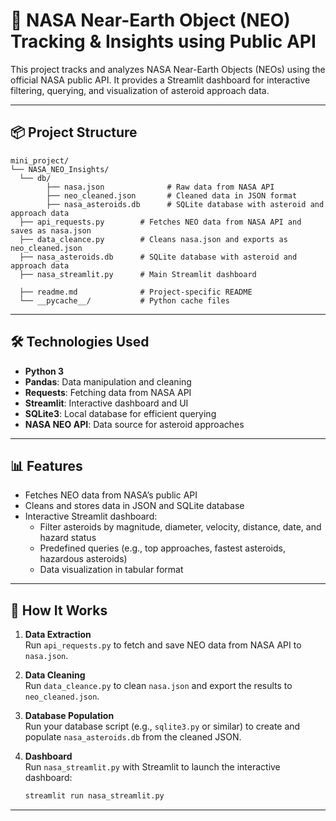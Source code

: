 # 🚀 NASA Near-Earth Object (NEO) Tracking & Insights using Public API

This project tracks and analyzes NASA Near-Earth Objects (NEOs) using the official NASA public API. It provides a Streamlit dashboard for interactive filtering, querying, and visualization of asteroid approach data.

---

## 📦 Project Structure

```mini_project/```   
```└── NASA_NEO_Insights/```  
```  └── db/```   
 ```         ├── nasa.json              # Raw data from NASA API  ```    
 ```         ├── neo_cleaned.json       # Cleaned data in JSON format  ```   
 ```         ├── nasa_asteroids.db      # SQLite database with asteroid and approach data  ```  
 ```   ├── api_requests.py        # Fetches NEO data from NASA API and saves as nasa.json  ```    
 ```   ├── data_cleance.py        # Cleans nasa.json and exports as neo_cleaned.json  ```  
 ```   ├── nasa_asteroids.db      # SQLite database with asteroid and approach data  ```  
 ```   ├── nasa_streamlit.py      # Main Streamlit dashboard  ```  
 
 ```   ├── readme.md              # Project-specific README  ```  
 ```   └── __pycache__/           # Python cache files  ```  

---

## 🛠️ Technologies Used

- **Python 3**
- **Pandas**: Data manipulation and cleaning
- **Requests**: Fetching data from NASA API
- **Streamlit**: Interactive dashboard and UI
- **SQLite3**: Local database for efficient querying
- **NASA NEO API**: Data source for asteroid approaches

---

## 📊 Features

- Fetches NEO data from NASA’s public API
- Cleans and stores data in JSON and SQLite database
- Interactive Streamlit dashboard:
  - Filter asteroids by magnitude, diameter, velocity, distance, date, and hazard status
  - Predefined queries (e.g., top approaches, fastest asteroids, hazardous asteroids)
  - Data visualization in tabular format

---

## 🚦 How It Works

1. **Data Extraction**  
   Run `api_requests.py` to fetch and save NEO data from NASA API to `nasa.json`.

2. **Data Cleaning**  
   Run `data_cleance.py` to clean `nasa.json` and export the results to `neo_cleaned.json`.

3. **Database Population**  
   Run your database script (e.g., `sqlite3.py` or similar) to create and populate `nasa_asteroids.db` from the cleaned JSON.

4. **Dashboard**  
   Run `nasa_streamlit.py` with Streamlit to launch the interactive dashboard:
   ```sh
   streamlit run nasa_streamlit.py
   ```

---

